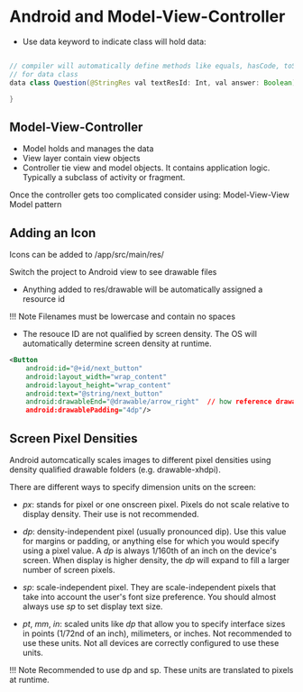 # Android and Model-View-Controller

- Use data keyword to indicate class will hold data:

```java

// compiler will automatically define methods like equals, hasCode, toString
// for data class
data class Question(@StringRes val textResId: Int, val answer: Boolean) {

}

```

## Model-View-Controller

- Model holds and manages the data
- View layer contain view objects
- Controller tie view and model objects. It contains application logic. Typically
    a subclass of activity or fragment.

Once the controller gets too complicated consider using: Model-View-View Model pattern

## Adding an Icon

Icons can be added to <AppName>/app/src/main/res/

Switch the project to Android view to see drawable files

- Anything added to res/drawable will be automatically assigned a resource id

!!! Note
    Filenames must be lowercase and contain no spaces

- The resouce ID are not qualified by screen density. The OS will automatically
    determine screen density at runtime.


```xml
<Button
    android:id="@+id/next_button"
    android:layout_width="wrap_content"
    android:layout_height="wrap_content"
    android:text="@string/next_button"
    android:drawableEnd="@drawable/arrow_right"  // how reference drawable
    android:drawablePadding="4dp"/>          
```

## Screen Pixel Densities

Android automcatically scales images to different pixel densities using density 
qualified drawable folders (e.g. drawable-xhdpi).


There are different ways to specify dimension units on the screen:

- *px*: stands for pixel or one onscreen pixel. Pixels do not scale relative
    to display density. Their use is not recommended.

- *dp*: density-independent pixel (usually pronounced dip). Use this value for margins
    or padding, or anything else for which you would specify using a pixel value. A
    *dp* is always 1/160th of an inch on the device's screen. When display is higher 
    density, the *dp* will expand to fill a larger number of screen pixels.

- *sp*: scale-independent pixel. They are scale-independent pixels that take into account the user's font size preference. You should almost always use *sp* to set display 
 text size.

- *pt*, *mm*, *in*: scaled units like *dp* that allow you to specify interface
    sizes in points (1/72nd of an inch), milimeters, or inches. Not recommended 
    to use these units. Not all devices are correctly configured to use these units. 

!!! Note
    Recommended to use dp and sp. These units are translated to pixels at runtime.
